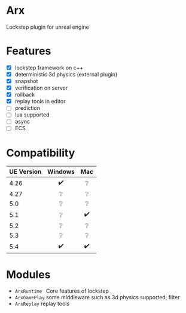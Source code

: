 # Arx
Lockstep plugin for unreal engine


# Features
- [x] lockstep framework on c++
- [x] deterministic 3d physics (external plugin)
- [x] snapshot
- [x] verification on server
- [x] rollback
- [x] replay tools in editor
- [ ] prediction
- [ ] lua supported
- [ ] async
- [ ] ECS
# Compatibility
| UE Version| Windows| Mac |
|:-|:-:|:-:|
|4.26| :heavy_check_mark: | :grey_question:|
|4.27|:grey_question:|:grey_question:|
|5.0|:grey_question:|:grey_question:|
|5.1|:grey_question:|:heavy_check_mark:|
|5.2|:grey_question:|:grey_question:|
|5.3|:grey_question:|:grey_question:|
|5.4|:heavy_check_mark:|:heavy_check_mark:|

# Modules
- ``ArxRuntime `` Core features of lockstep
- ``ArxGamePlay`` some middleware such as 3d physics supported, filter 
- ``ArxReplay`` replay tools


